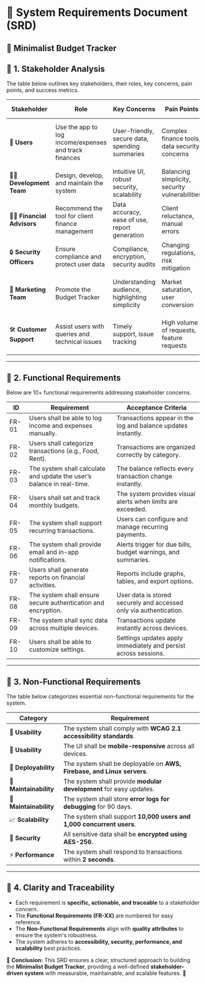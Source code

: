 # 📄 System Requirements Document (SRD)  
## 🏦 Minimalist Budget Tracker

## 📌 1. Stakeholder Analysis  
The table below outlines key stakeholders, their roles, key concerns, pain points, and success metrics.

| **Stakeholder**            | **Role**                                                   | **Key Concerns**                                    | **Pain Points**                                      | **Success Metrics**                                  |
|---------------------------|----------------------------------------------------------|----------------------------------------------------|----------------------------------------------------|----------------------------------------------------|
| 👤 **Users**              | Use the app to log income/expenses and track finances   | User-friendly, secure data, spending summaries   | Complex finance tools, data security concerns     | 50% time reduction in finance management, 90% satisfaction |
| 👨‍💻 **Development Team**  | Design, develop, and maintain the system               | Intuitive UI, robust security, scalability       | Balancing simplicity, security vulnerabilities    | 95% crash-free sessions, no security breaches     |
| 🧑‍🏫 **Financial Advisors** | Recommend the tool for client finance management      | Data accuracy, ease of use, report generation    | Client reluctance, manual errors                 | 60% adoption rate, 40% fewer discrepancies        |
| 🔒 **Security Officers**   | Ensure compliance and protect user data               | Compliance, encryption, security audits          | Changing regulations, risk mitigation            | 100% compliance, zero data breaches              |
| 📢 **Marketing Team**      | Promote the Budget Tracker                             | Understanding audience, highlighting simplicity  | Market saturation, user conversion               | 70% increase in acquisition, 50% improved retention |
| 🛠️ **Customer Support**    | Assist users with queries and technical issues       | Timely support, issue tracking                   | High volume of requests, feature requests        | 95% user satisfaction, 60% faster response times  |

---

## 📌 2. Functional Requirements
Below are 10+ functional requirements addressing stakeholder concerns.

| **ID** | **Requirement** | **Acceptance Criteria** |
|--------|---------------|------------------------|
| FR-01  | Users shall be able to log income and expenses manually. | Transactions appear in the log and balance updates instantly. |
| FR-02  | Users shall categorize transactions (e.g., Food, Rent). | Transactions are organized correctly by category. |
| FR-03  | The system shall calculate and update the user’s balance in real-time. | The balance reflects every transaction change instantly. |
| FR-04  | Users shall set and track monthly budgets. | The system provides visual alerts when limits are exceeded. |
| FR-05  | The system shall support recurring transactions. | Users can configure and manage recurring payments. |
| FR-06  | The system shall provide email and in-app notifications. | Alerts trigger for due bills, budget warnings, and summaries. |
| FR-07  | Users shall generate reports on financial activities. | Reports include graphs, tables, and export options. |
| FR-08  | The system shall ensure secure authentication and encryption. | User data is stored securely and accessed only via authentication. |
| FR-09  | The system shall sync data across multiple devices. | Transactions update instantly across devices. |
| FR-10  | Users shall be able to customize settings. | Settings updates apply immediately and persist across sessions. |

---

## 📌 3. Non-Functional Requirements  
The table below categorizes essential non-functional requirements for the system.

| **Category**        | **Requirement** |
|---------------------|----------------|
| 🎨 **Usability**    | The system shall comply with **WCAG 2.1 accessibility standards**. |
| 🎨 **Usability**    | The UI shall be **mobile-responsive** across all devices. |
| 🚀 **Deployability** | The system shall be deployable on **AWS, Firebase, and Linux servers**. |
| 🔄 **Maintainability** | The system shall provide **modular development** for easy updates. |
| 🔄 **Maintainability** | The system shall store **error logs for debugging** for 90 days. |
| 📈 **Scalability**   | The system shall support **10,000 users and 1,000 concurrent users**. |
| 🔐 **Security**     | All sensitive data shall be **encrypted using AES-256**. |
| ⚡ **Performance**   | The system shall respond to transactions within **2 seconds**. |

---

## 📌 4. Clarity and Traceability
- Each requirement is **specific, actionable, and traceable** to a stakeholder concern.
- The **Functional Requirements (FR-XX)** are numbered for easy reference.
- The **Non-Functional Requirements** align with **quality attributes** to ensure the system's robustness.
- The system adheres to **accessibility, security, performance, and scalability** best practices.

📌 **Conclusion:** This SRD ensures a clear, structured approach to building the **Minimalist Budget Tracker**, providing a well-defined **stakeholder-driven system** with measurable, maintainable, and scalable features. 🚀

